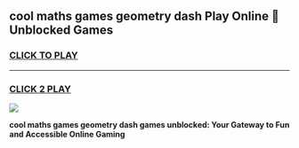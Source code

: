 
## cool maths games geometry dash Play Online 👋 Unblocked Games
<h3>
<a href="https://news.freeplayer.one?title=cool_maths_games_geometry_dash&ref=17CMG">CLICK TO PLAY</a></h3>
<hr>

<h3>
<a href="https://news.freeplayer.one?title=cool_maths_games_geometry_dash&ref=17CMG">CLICK 2 PLAY</a>
  
</h3>

<a href="https://news.freeplayer.one?title=cool_maths_games_geometry_dash&ref=17CMG/"><img src="https://clearcache.store/games.png"></a>


**cool maths games geometry dash games unblocked: Your Gateway to Fun and Accessible Online Gaming**
